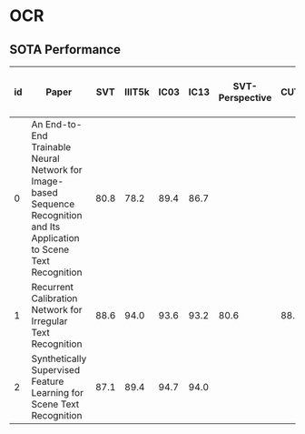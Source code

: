 # OCR
## SOTA Performance
| id | Paper | SVT | IIIT5k | IC03 | IC13 | SVT-Perspective | CUTE80 | IC15 | Total-Text (multi-oriented) | Total-Text (curved) | 
| --- | --- | --- | --- |--- |--- |--- |--- |--- |--- |--- |
| 0 | An End-to-End Trainable Neural Network for Image-based Sequence Recognition and Its Application to Scene Text Recognition | 80.8 |  78.2 | 89.4 |  86.7 |
| 1 |  Recurrent Calibration Network for Irregular Text Recognition | 88.6 | 94.0 | 93.6 | 93.2 | 80.6 | 88.5 | 77.1 | 76.3 | 66.7 |
| 2 | Synthetically Supervised Feature Learning for Scene Text Recognition | 87.1 | 89.4 | 94.7 | 94.0 |

